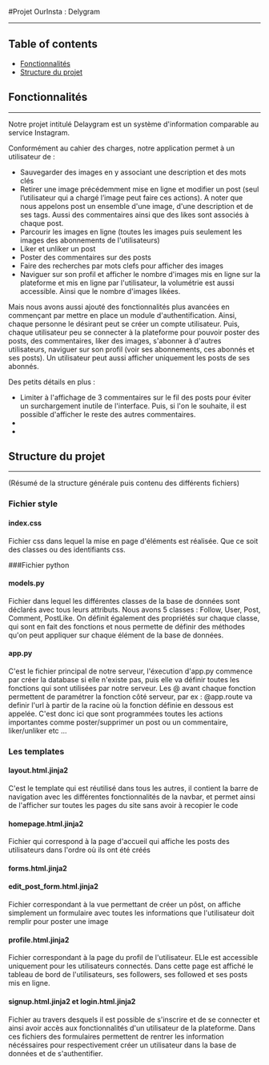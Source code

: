 #Projet OurInsta : Delygram
***

## Table of contents
* [Fonctionnalités](#Fonctionnalités)
* [Structure du projet](#Structure-du-projet)


## Fonctionnalités
***
Notre projet intitulé Delaygram est un système d'information comparable au service Instagram.

Conformément au cahier des charges, notre application permet à un utilisateur de :
* Sauvegarder des images en y associant une description et des mots clés
* Retirer une image précédemment mise en ligne et modifier un post (seul l’utilisateur qui a chargé l’image peut faire ces actions). A noter que nous appelons post un ensemble d'une image, d'une description et de ses tags. Aussi des commentaires ainsi que des likes sont associés à chaque post.
* Parcourir les images en ligne (toutes les images puis seulement les images des abonnements de l'utilisateurs)
* Liker et unliker un post
* Poster des commentaires sur des posts
* Faire des recherches par mots clefs pour afficher des images
* Naviguer sur son profil et afficher le nombre d'images mis en ligne sur la plateforme et mis en ligne par l'utilisateur, la volumétrie est aussi accessible. Ainsi que le nombre d'images likées.

Mais nous avons aussi ajouté des fonctionnalités plus avancées en commençant par mettre en place un module d'authentification. Ainsi, chaque personne le désirant peut se créer un compte utilisateur. Puis, chaque utilisateur peu se connecter à la plateforme pour pouvoir poster des posts, des commentaires, liker des images, s'abonner à d'autres utilisateurs, naviguer sur son profil (voir ses abonnements, ces abonnés et ses posts). Un utilisateur peut aussi afficher uniquement les posts de ses abonnés.

Des petits détails en plus :
* Limiter à l'affichage de 3 commentaires sur le fil des posts pour éviter un surchargement inutile de l'interface. Puis, si l'on le souhaite, il est possible d'afficher le reste des autres commentaires.
* 
* 

## Structure du projet
***
(Résumé de la structure générale puis contenu des différents fichiers)

### Fichier style

#### index.css
 Fichier css dans lequel la mise en page d'éléments est réalisée. Que ce soit des classes ou des identifiants css.

###Fichier python

#### models.py
Fichier dans lequel les différentes classes de la base de données sont déclarés avec tous leurs attributs. Nous avons 5 classes : Follow, User, Post, Comment, PostLike. On définit également des propriétés sur chaque classe, qui sont en fait des fonctions et nous permette de définir des méthodes qu'on peut appliquer sur chaque élément de la base de données.



#### app.py
C'est le fichier principal de notre serveur, l'éxecution d'app.py commence par créer la database si elle n'existe pas, puis elle va définir toutes les fonctions qui sont utilisées par notre serveur. Les @ avant chaque fonction permettent de paramétrer la fonction côté serveur, par ex : @app.route va definir l'url à partir de la racine où la fonction définie en dessous est appelée. C'est donc ici que sont programmées toutes les actions importantes comme poster/supprimer un post ou un commentaire, liker/unliker etc ...

### Les templates

#### layout.html.jinja2
C'est le template qui est réutilisé dans tous les autres, il contient la barre de navigation avec les différentes fonctionnalités de la navbar, et permet ainsi de l'afficher sur toutes les pages du site sans avoir à recopier le code

#### homepage.html.jinja2
Fichier qui correspond à la page d'accueil qui affiche les posts des utilisateurs dans l'ordre où ils ont été créés 

#### forms.html.jinja2

#### edit_post_form.html.jinja2 
Fichier correspondant à la vue permettant de créer un pôst, on affiche simplement un formulaire avec toutes les informations que l'utilisateur doit remplir pour poster une image

#### profile.html.jinja2
Fichier correspondant à la page du profil de l'utilisateur. ELle est accessible uniquement pour les utilisateurs connectés. Dans cette page est affiché le tableau de bord de l'utilisateurs, ses followers, ses followed et ses posts mis en ligne.

#### signup.html.jinja2 et login.html.jinja2 
Fichier au travers desquels il est possible de s'inscrire et de se connecter et ainsi avoir accès aux fonctionnalités d'un utilisateur de la plateforme. Dans ces fichiers des formulaires permettent de rentrer les information nécéssaires pour respectivement créer un utilisateur dans la base de données et de s'authentifier.
